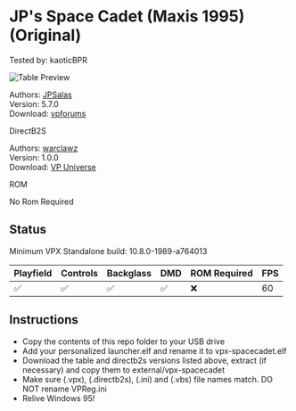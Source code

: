 # JP's Space Cadet (Maxis 1995) (Original)
Tested by: kaoticBPR

![Table Preview](../../images/vpx-jps-space-cadet-preview.jpg)

Authors: [JPSalas](https://www.vpforums.org/index.php?showuser=277)  
Version: 5.7.0  
Download: [vpforums](https://www.vpforums.org/index.php?app=downloads&showfile=16091)

DirectB2S

Authors: [warclawz](https://vpuniverse.com/profile/63988-warclawz/)  
Version: 1.0.0  
Download: [VP Universe](https://vpuniverse.com/files/file/16601-space-cadet-original-maxis-1995-backglass-with-full-dmd/)

ROM

No Rom Required

## Status 

Minimum VPX Standalone build: 10.8.0-1989-a764013

| Playfield | Controls | Backglass | DMD | ROM Required | FPS | 
|-----------|----------|-----------|-----|--------------|-----|
| :white_check_mark: | :white_check_mark: | :white_check_mark: | :white_check_mark: | :x: | 60 |

## Instructions

- Copy the contents of this repo folder to your USB drive
- Add your personalized launcher.elf and rename it to vpx-spacecadet.elf
- Download the table and directb2s versions listed above, extract (if necessary) and copy them to external/vpx-spacecadet
- Make sure (.vpx), (.directb2s), (.ini) and (.vbs) file names match. DO NOT rename VPReg.ini
- Relive Windows 95!
